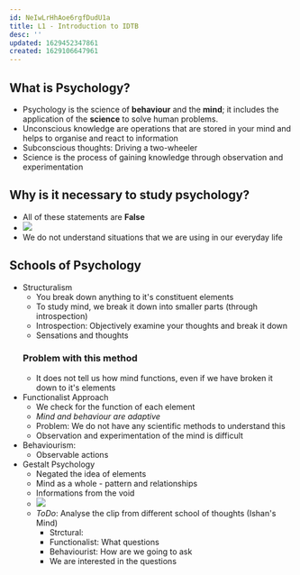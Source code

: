 ```yaml
---
id: NeIwLrHhAoe6rgfDudU1a
title: L1 - Introduction to IDTB
desc: ''
updated: 1629452347861
created: 1629106647961
---
```

## What is Psychology? 
* Psychology is the science of **behaviour** and the **mind**; it includes the application of the **science** to solve human problems.
* Unconscious knowledge are operations that are stored in your mind and helps to organise and react to information
* Subconscious thoughts: Driving a two-wheeler
* Science is the process of gaining knowledge through observation and experimentation 
## Why is it necessary to study psychology? 
* All of these statements are **False**
* ![](/assets/images/2021-08-16-18-50-01.png)
* We do not understand situations that we are using in our everyday life
## Schools of Psychology 
* Structuralism 
  * You break down anything to it's constituent elements 
  * To study mind, we break it down into smaller parts (through introspection)
  * Introspection: Objectively examine your thoughts and break it down 
  * Sensations and thoughts
  ### Problem with this method
  * It does not tell us how mind functions, even if we have broken it down to it's elements
* Functionalist Approach 
  * We check for the function of each element 
  * _Mind and behaviour are adaptive_
  * Problem: We do not have any scientific methods to understand this 
  * Observation and experimentation of the mind is difficult 
* Behaviourism: 
  * Observable actions 
* Gestalt Psychology 
  * Negated the idea of elements
  * Mind as a whole - pattern and relationships 
  * Informations from the void
  * ![](/assets/images/2021-08-20-15-02-41.png)
  * _ToDo_: Analyse the clip from different school of thoughts (Ishan's Mind)
    * Strctural: 
    * Functionalist: What questions
    * Behaviourist: How are we going to ask
    * We are interested in the questions
